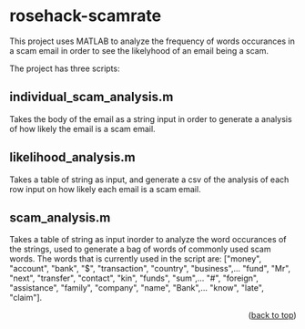 # rosehack-scamrate

<!-- ABOUT THE PROJECT -->

This project uses MATLAB to analyze the frequency of words occurances in a scam email in order to see the likelyhood of an email being a scam.

The project has three scripts:

## individual_scam_analysis.m 
Takes the body of the email as a string input in order to generate a analysis of how likely the email is a scam email.

## likelihood_analysis.m
Takes a table of string as input, and generate a csv of the analysis of each row input on how likely each email is a scam email.

## scam_analysis.m
Takes a table of string as input inorder to analyze the word occurances of the strings, used to generate a bag of words of commonly used scam words.
The words that is currently used in the script are: 
        ["money", "account", "bank", "$", "transaction", "country", "business",...
        "fund", "Mr", "next", "transfer", "contact", "kin", "funds", "sum",... 
        "#", "foreign", "assistance", "family", "company", "name", "Bank",...
        "know", "late", "claim"].

<p align="right">(<a href="#readme-top">back to top</a>)</p>

